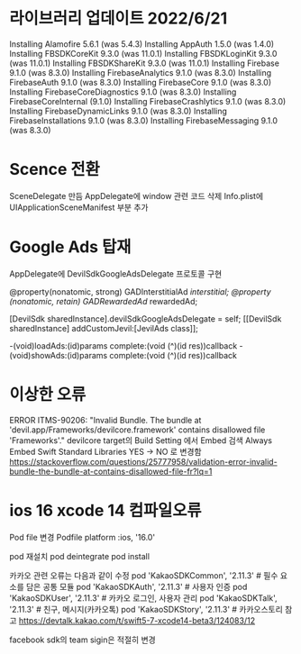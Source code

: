 # 라이브러리 업데이트 2022/6/21
Installing Alamofire 5.6.1 (was 5.4.3)
Installing AppAuth 1.5.0 (was 1.4.0)
Installing FBSDKCoreKit 9.3.0 (was 11.0.1)
Installing FBSDKLoginKit 9.3.0 (was 11.0.1)
Installing FBSDKShareKit 9.3.0 (was 11.0.1)
Installing Firebase 9.1.0 (was 8.3.0)
Installing FirebaseAnalytics 9.1.0 (was 8.3.0)
Installing FirebaseAuth 9.1.0 (was 8.3.0)
Installing FirebaseCore 9.1.0 (was 8.3.0)
Installing FirebaseCoreDiagnostics 9.1.0 (was 8.3.0)
Installing FirebaseCoreInternal (9.1.0)
Installing FirebaseCrashlytics 9.1.0 (was 8.3.0)
Installing FirebaseDynamicLinks 9.1.0 (was 8.3.0)
Installing FirebaseInstallations 9.1.0 (was 8.3.0)
Installing FirebaseMessaging 9.1.0 (was 8.3.0)

# Scence 전환
SceneDelegate 만듬 
AppDelegate에 window 관련 코드 삭제 
Info.plist에 UIApplicationSceneManifest 부분 추가

# Google Ads 탑재
AppDelegate에 DevilSdkGoogleAdsDelegate 프로토콜 구현

@property(nonatomic, strong) GADInterstitialAd *interstitial;
@property (nonatomic, retain) GADRewardedAd* rewardedAd;

[DevilSdk sharedInstance].devilSdkGoogleAdsDelegate = self;
[[DevilSdk sharedInstance] addCustomJevil:[JevilAds class]];
    
-(void)loadAds:(id)params complete:(void (^)(id res))callback
-(void)showAds:(id)params complete:(void (^)(id res))callback


# 이상한 오류
ERROR ITMS-90206: "Invalid Bundle. The bundle at 'devil.app/Frameworks/devilcore.framework' contains disallowed file 'Frameworks'."
devilcore target의 Build Setting 에서 Embed 검색
Always Embed Swift Standard Libraries
YES -> NO 로 변경함
https://stackoverflow.com/questions/25777958/validation-error-invalid-bundle-the-bundle-at-contains-disallowed-file-fr?lq=1

# ios 16 xcode 14 컴파일오류
Pod file 변경 
Podfile platform :ios, '16.0'

pod 재설치
pod deintegrate
pod install

카카오 관련 오류는 다음과 같이 수정
pod 'KakaoSDKCommon', '2.11.3'  # 필수 요소를 담은 공통 모듈
pod 'KakaoSDKAuth', '2.11.3'  # 사용자 인증
pod 'KakaoSDKUser', '2.11.3'  # 카카오 로그인, 사용자 관리
pod 'KakaoSDKTalk', '2.11.3'  # 친구, 메시지(카카오톡)
pod 'KakaoSDKStory', '2.11.3'  # 카카오스토리
참고 https://devtalk.kakao.com/t/swift5-7-xcode14-beta3/124083/12

facebook sdk의 team sigin은 적절히 변경 
